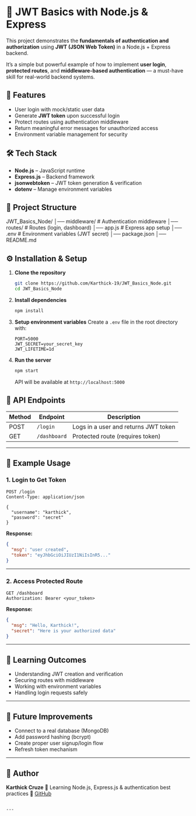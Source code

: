 # 🔐 JWT Basics with Node.js & Express

This project demonstrates the **fundamentals of authentication and authorization** using **JWT (JSON Web Token)** in a Node.js + Express backend.  

It’s a simple but powerful example of how to implement **user login**, **protected routes**, and **middleware-based authentication** — a must-have skill for real-world backend systems.


## 🚀 Features
- User login with mock/static user data
- Generate **JWT token** upon successful login
- Protect routes using authentication middleware
- Return meaningful error messages for unauthorized access
- Environment variable management for security

## 🛠 Tech Stack
- **Node.js** – JavaScript runtime
- **Express.js** – Backend framework
- **jsonwebtoken** – JWT token generation & verification
- **dotenv** – Manage environment variables


## 📂 Project Structure

JWT\_Basics\_Node/
│── middleware/        # Authentication middleware
│── routes/            # Routes (login, dashboard)
│── app.js             # Express app setup
│── .env               # Environment variables (JWT secret)
│── package.json
│── README.md



## ⚙️ Installation & Setup

1. **Clone the repository**
   ```bash
   git clone https://github.com/Karthick-19/JWT_Basics_Node.git
   cd JWT_Basics_Node


2. **Install dependencies**

   ```bash
   npm install
   ```

3. **Setup environment variables**
   Create a `.env` file in the root directory with:

   ```env
   PORT=5000
   JWT_SECRET=your_secret_key
   JWT_LIFETIME=1d
   ```

4. **Run the server**

   ```bash
   npm start
   ```

   API will be available at `http://localhost:5000`


## 📌 API Endpoints

| Method | Endpoint     | Description                          |
| ------ | ------------ | ------------------------------------ |
| POST   | `/login`     | Logs in a user and returns JWT token |
| GET    | `/dashboard` | Protected route (requires token)     |

---

## 🧪 Example Usage

### 1. Login to Get Token

```http
POST /login
Content-Type: application/json

{
  "username": "karthick",
  "password": "secret"
}
```

**Response:**

```json
{
  "msg": "user created",
  "token": "eyJhbGciOiJIUzI1NiIsInR5..."
}
```

---

### 2. Access Protected Route

```http
GET /dashboard
Authorization: Bearer <your_token>
```

**Response:**

```json
{
  "msg": "Hello, Karthick!",
  "secret": "Here is your authorized data"
}
```

---

## 🎯 Learning Outcomes

* Understanding JWT creation and verification
* Securing routes with middleware
* Working with environment variables
* Handling login requests safely

---

## 📖 Future Improvements

* Connect to a real database (MongoDB)
* Add password hashing (bcrypt)
* Create proper user signup/login flow
* Refresh token mechanism

---

## 👤 Author

**Karthick Cruze**
📌 Learning Node.js, Express.js & authentication best practices
🔗 [GitHub](https://github.com/Karthick-19)

```

---
